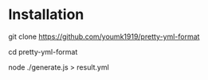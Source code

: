 # Installation

git clone https://github.com/youmk1919/pretty-yml-format

cd pretty-yml-format

node ./generate.js > result.yml

